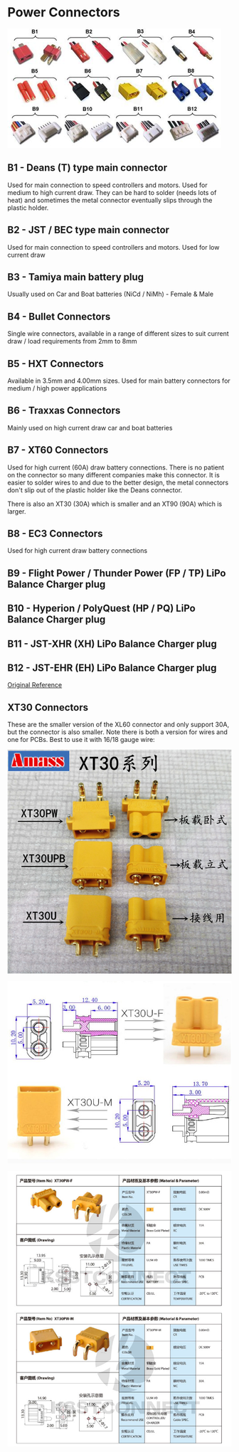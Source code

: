 # Power Connectors

![](power-connectors.jpg)

## B1 - Deans (T) type main connector

Used for main connection to speed controllers and motors. Used for medium to high current draw. They can be hard to solder (needs lots of heat) and sometimes
the metal connector eventually slips through the plastic holder.

## B2 - JST / BEC type main connector

Used for main connection to speed controllers and motors. Used for low current draw

## B3 - Tamiya main battery plug

Usually used on Car and Boat batteries (NiCd / NiMh) - Female & Male

## B4 - Bullet Connectors

Single wire connectors, available in a range of different sizes to suit current draw / load requirements from 2mm to 8mm

## B5 - HXT Connectors

Available in 3.5mm and 4.00mm sizes. Used for main battery connectors for medium / high power applications

## B6 - Traxxas Connectors

Mainly used on high current draw car and boat batteries

## B7 - XT60 Connectors

Used for high current (60A) draw battery connections. There is no patient on the
connector so many different companies make this connector. It is easier to solder
wires to and due to the better design, the metal connectors don't slip out of the
plastic holder like the Deans connector.

There is also an XT30 (30A) which is smaller and an XT90 (90A) which is larger.

## B8 - EC3 Connectors

Used for high current draw battery connections

## B9 - Flight Power / Thunder Power (FP / TP) LiPo Balance Charger plug

## B10 - Hyperion / PolyQuest (HP / PQ) LiPo Balance Charger plug

## B11 - JST-XHR (XH) LiPo Balance Charger plug

## B12 - JST-EHR (EH) LiPo Balance Charger plug

[Original Reference](https://www.hobbywingdirect.com/blogs/news/14906981-rc-101-battery-balance-connector-type)

## XT30 Connectors

These are the smaller version of the XL60 connector and only support 30A, but
the connector is also smaller. Note there is both a version for wires and one for PCBs.
Best to use it with 16/18 gauge wire:

![](xl30-models.jpg)

![](xt30u-dimensions.jpg)

![](xl30-specs.jpg)

